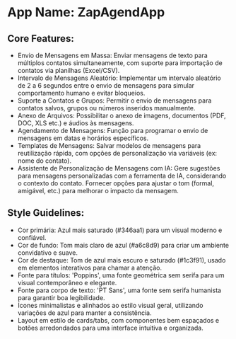 # **App Name**: ZapAgendApp

## Core Features:

- Envio de Mensagens em Massa: Enviar mensagens de texto para múltiplos contatos simultaneamente, com suporte para importação de contatos via planilhas (Excel/CSV).
- Intervalo de Mensagens Aleatório: Implementar um intervalo aleatório de 2 a 6 segundos entre o envio de mensagens para simular comportamento humano e evitar bloqueios.
- Suporte a Contatos e Grupos: Permitir o envio de mensagens para contatos salvos, grupos ou números inseridos manualmente.
- Anexo de Arquivos: Possibilitar o anexo de imagens, documentos (PDF, DOC, XLS etc.) e áudios às mensagens.
- Agendamento de Mensagens: Função para programar o envio de mensagens em datas e horários específicos.
- Templates de Mensagens: Salvar modelos de mensagens para reutilização rápida, com opções de personalização via variáveis (ex: nome do contato).
- Assistente de Personalização de Mensagens com IA: Gere sugestões para mensagens personalizadas com a ferramenta de IA, considerando o contexto do contato. Fornecer opções para ajustar o tom (formal, amigável, etc.) para melhorar o impacto da mensagem. 

## Style Guidelines:

- Cor primária: Azul mais saturado (#346aa1) para um visual moderno e confiável.
- Cor de fundo: Tom mais claro de azul (#a6c8d9) para criar um ambiente convidativo e suave.
- Cor de destaque: Tom de azul mais escuro e saturado (#1c3f91), usado em elementos interativos para chamar a atenção.
- Fonte para títulos: 'Poppins', uma fonte geométrica sem serifa para um visual contemporâneo e elegante.
- Fonte para corpo de texto: 'PT Sans', uma fonte sem serifa humanista para garantir boa legibilidade.
- Ícones minimalistas e alinhados ao estilo visual geral, utilizando variações de azul para manter a consistência.
- Layout em estilo de cards/tabs, com componentes bem espaçados e botões arredondados para uma interface intuitiva e organizada.